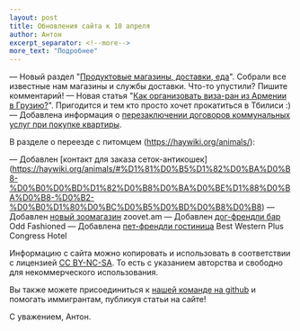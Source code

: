```yaml
---
layout: post
title: Обновления сайта к 10 апреля
author: Антон
excerpt_separator: <!--more-->
more_text: "Подробнее"
---
```


— Новый раздел "[Продуктовые магазины, доставки, еда](https://haywiki.org/life/grocery.html)". Собрали все известные нам магазины и службы доставки. Что-то упустили? Пишите комментарий!
— Новая статья "[Как организовать виза-ран из Армении в Грузию?](https://haywiki.org/life/visarun.html)". Пригодится и тем кто просто хочет прокатиться в Тбилиси :)
— Добавлена информация о [перезаключении договоров коммунальных услуг при покупке квартиры](https://haywiki.org/life/buying-home.html).

В разделе о переезде с питомцем (https://haywiki.org/animals/):

— Добавлен [контакт для заказа сеток-антикошек] (https://haywiki.org/animals/#%D1%81%D0%B5%D1%82%D0%BA%D0%B8-%D0%B0%D0%BD%D1%82%D0%B8%D0%BA%D0%BE%D1%88%D0%BA%D0%B8-%D0%B2-%D0%B0%D1%80%D0%BC%D0%B5%D0%BD%D0%B8%D0%B8)
— Добавлен [новый зоомагазин](https://haywiki.org/animals/shops.html) zoovet.am
— Добавлен [дог-френдли бар](https://haywiki.org/animals/map.html) Odd Fashioned
— Добавлена [пет-френдли гостиница](https://haywiki.org/animals/hotels.html) Best Western Plus Congress Hotel

<!--more-->

Информацию с сайта можно копировать и использовать в соответствии с лицензией
[CC BY-NC-SA](https://creativecommons.org/licenses/by-nc-sa/4.0/deed.ru). То есть с указанием авторства и свободно для
некоммерческого использования.

Вы также можете присоединиться к [нашей команде на github](https://github.com/haywiki) и помогать иммигрантам,
публикуя статьи на сайте!

С уважением,
Антон.